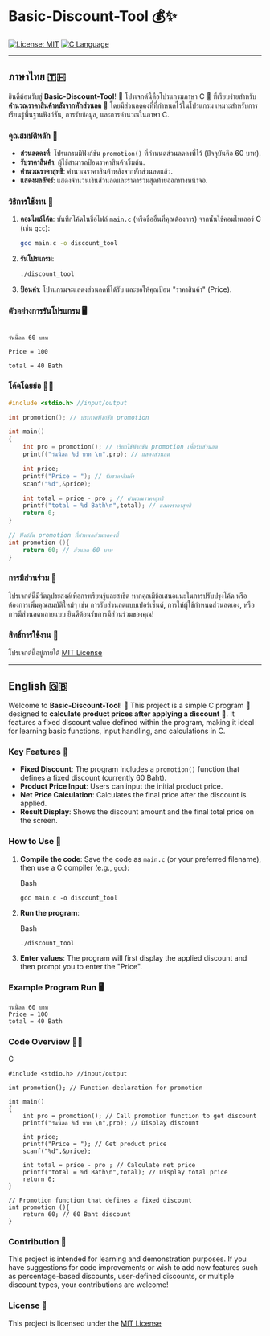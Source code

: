 # Basic-Discount-Tool 💰✨
[![License: MIT](https://img.shields.io/badge/License-MIT-yellow.svg)](https://opensource.org/licenses/MIT)
[![C Language](https://img.shields.io/badge/Language-C-blue.svg)](https://en.wikipedia.org/wiki/C_(programming_language))

---

## ภาษาไทย 🇹🇭

ยินดีต้อนรับสู่ **Basic-Discount-Tool**! 👋 โปรเจกต์นี้คือโปรแกรมภาษา C 🚀 ที่เรียบง่ายสำหรับ **คำนวณราคาสินค้าหลังจากหักส่วนลด** 💸 โดยมีส่วนลดคงที่ที่กำหนดไว้ในโปรแกรม เหมาะสำหรับการเรียนรู้พื้นฐานฟังก์ชัน, การรับข้อมูล, และการคำนวณในภาษา C.

### คุณสมบัติหลัก 🌟

* **ส่วนลดคงที่**: โปรแกรมมีฟังก์ชัน `promotion()` ที่กำหนดส่วนลดคงที่ไว้ (ปัจจุบันคือ 60 บาท).
* **รับราคาสินค้า**: ผู้ใช้สามารถป้อนราคาสินค้าเริ่มต้น.
* **คำนวณราคาสุทธิ**: คำนวณราคาสินค้าหลังจากหักส่วนลดแล้ว.
* **แสดงผลลัพธ์**: แสดงจำนวนเงินส่วนลดและราคารวมสุดท้ายออกทางหน้าจอ.

### วิธีการใช้งาน 🚀

1.  **คอมไพล์โค้ด**: บันทึกโค้ดในชื่อไฟล์ `main.c` (หรือชื่ออื่นที่คุณต้องการ) จากนั้นใช้คอมไพเลอร์ C (เช่น `gcc`):
    ```bash
    gcc main.c -o discount_tool
    ```
2.  **รันโปรแกรม**:
    ```bash
    ./discount_tool
    ```
3.  **ป้อนค่า**: โปรแกรมจะแสดงส่วนลดที่ได้รับ และขอให้คุณป้อน "ราคาสินค้า" (Price).

### ตัวอย่างการรันโปรแกรม 🖥️


```

วันนี้ลด 60 บาท

Price = 100

total = 40 Bath

```

### โค้ดโดยย่อ 🧑‍💻

```c
#include <stdio.h> //input/output

int promotion(); // ประกาศฟังก์ชัน promotion

int main()
{
    int pro = promotion(); // เรียกใช้ฟังก์ชัน promotion เพื่อรับส่วนลด
    printf("วันนี้ลด %d บาท \n",pro); // แสดงส่วนลด

    int price;
    printf("Price = "); // รับราคาสินค้า
    scanf("%d",&price);

    int total = price - pro ; // คำนวณราคาสุทธิ
    printf("total = %d Bath\n",total); // แสดงราคาสุทธิ
    return 0;
}

// ฟังก์ชัน promotion ที่กำหนดส่วนลดคงที่
int promotion (){
    return 60; // ส่วนลด 60 บาท
}

```

### การมีส่วนร่วม 🤝

โปรเจกต์นี้มีวัตถุประสงค์เพื่อการเรียนรู้และสาธิต หากคุณมีข้อเสนอแนะในการปรับปรุงโค้ด หรือต้องการเพิ่มคุณสมบัติใหม่ๆ เช่น การรับส่วนลดแบบเปอร์เซ็นต์, การให้ผู้ใช้กำหนดส่วนลดเอง, หรือการมีส่วนลดหลายแบบ ยินดีต้อนรับการมีส่วนร่วมของคุณ!

### สิทธิ์การใช้งาน 📜

โปรเจกต์นี้อยู่ภายใต้ [MIT License](https://www.google.com/search?q=LICENSE)

----------

## English 🇬🇧

Welcome to **Basic-Discount-Tool**! 👋 This project is a simple C program 🚀 designed to **calculate product prices after applying a discount** 💸. It features a fixed discount value defined within the program, making it ideal for learning basic functions, input handling, and calculations in C.

### Key Features 🌟

-   **Fixed Discount**: The program includes a `promotion()` function that defines a fixed discount (currently 60 Baht).
-   **Product Price Input**: Users can input the initial product price.
-   **Net Price Calculation**: Calculates the final price after the discount is applied.
-   **Result Display**: Shows the discount amount and the final total price on the screen.

### How to Use 🚀

1.  **Compile the code**: Save the code as `main.c` (or your preferred filename), then use a C compiler (e.g., `gcc`):
    
    Bash
    
    ```
    gcc main.c -o discount_tool
    
    ```
    
2.  **Run the program**:
    
    Bash
    
    ```
    ./discount_tool
    
    ```
    
3.  **Enter values**: The program will first display the applied discount and then prompt you to enter the "Price".

### Example Program Run 🖥️

```
วันนี้ลด 60 บาท 
Price = 100
total = 40 Bath

```

### Code Overview 🧑‍💻

C

```
#include <stdio.h> //input/output

int promotion(); // Function declaration for promotion

int main()
{
    int pro = promotion(); // Call promotion function to get discount
    printf("วันนี้ลด %d บาท \n",pro); // Display discount

    int price;
    printf("Price = "); // Get product price
    scanf("%d",&price);

    int total = price - pro ; // Calculate net price
    printf("total = %d Bath\n",total); // Display total price
    return 0;
}

// Promotion function that defines a fixed discount
int promotion (){
    return 60; // 60 Baht discount
}

```

### Contribution 🤝

This project is intended for learning and demonstration purposes. If you have suggestions for code improvements or wish to add new features such as percentage-based discounts, user-defined discounts, or multiple discount types, your contributions are welcome!

### License 📜

This project is licensed under the [MIT License](https://www.google.com/search?q=LICENSE)